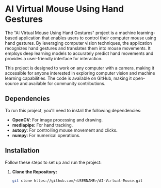 # AI Virtual Mouse Using Hand Gestures

The "AI Virtual Mouse Using Hand Gestures" project is a machine learning-based application that enables users to control their computer mouse using hand gestures. By leveraging computer vision techniques, the application recognizes hand gestures and translates them into mouse movements. It employs deep learning models to accurately predict hand movements and provides a user-friendly interface for interaction.

This project is designed to work on any computer with a camera, making it accessible for anyone interested in exploring computer vision and machine learning capabilities. The code is available on GitHub, making it open-source and available for community contributions.

## Dependencies

To run this project, you'll need to install the following dependencies:

- **OpenCV**: For image processing and drawing.
- **mediapipe**: For hand tracking.
- **autopy**: For controlling mouse movement and clicks.
- **numpy**: For numerical operations.

## Installation

Follow these steps to set up and run the project:

1. **Clone the Repository:**
   ```bash
   git clone https://github.com/<USERNAME>/AI-Virtual-Mouse.git

